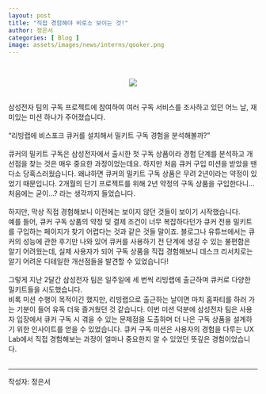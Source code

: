 ```yaml
---
layout: post
title: "직접 경험해야 비로소 보이는 것!"
author: 정은서
categories: [ Blog ]
image: assets/images/news/interns/qooker.png
---
```

<br>
<figure style = "margin-left: auto; margin-right: auto;  width: 70%;  text-align: center">
    <img src="{{site.baseurl}}/assets/images/news/interns/qooker.png">
</figure>
<br>
삼성전자 팀의 구독 프로젝트에 참여하여 여러 구독 서비스를 조사하고 있던 어느 날, 재미있는 미션 하나가 주어졌습니다.
<br><br>
“리빙랩에 비스포크 큐커를 설치해서 밀키트 구독 경험을 분석해볼까?”
<br><br>
큐커의 밀키트 구독은 삼성전자에서 출시한 첫 구독 상품이라 경험 단계를 분석하고 개선점을 찾는 것은 매우 중요한 과정이었는데요. 하지만 처음 큐커 구입 미션을 받았을 땐 다소 당혹스러웠습니다. 왜냐하면 큐커의 밀키트 구독 상품은 무려 2년이라는 약정이 있었기 때문입니다. 2개월의 단기 프로젝트를 위해 2년 약정의 구독 상품을 구입한다니… 처음에는 굳이…? 라는 생각까지 들었습니다.
<br><br>
하지만, 막상 직접 경험해보니 이전에는 보이지 않던 것들이 보이기 시작했습니다.<br>
예를 들어, 큐커 구독 상품의 약정 및 결제 조건이 너무 복잡하다던가 큐커 전용 밀키트를 구입하는 페이지가 찾기 어렵다는 것과 같은 것들 말이죠. 블로그나 유튜브에서는 큐커의 성능에 관한 후기만 나와 있어 큐커를 사용하기 전 단계에 생길 수 있는 불편함은 알기 어려웠는데, 실제 사용자가 되어 구독 상품을 직접 경험해보니 데스크 리서치로는 알기 어려운 디테일한 개선점들을 발견할 수 있었습니다!
<br><br>
그렇게 지난 2달간 삼성전자 팀은 일주일에 세 번씩 리빙랩에 출근하며 큐커로 다양한 밀키트들을 시도했습니다.<br>
비록 미션 수행이 목적이긴 했지만, 리빙랩으로 출근하는 날이면 마치 홈파티를 하러 가는 기분이 들어 유독 더욱 즐거웠던 것 같습니다. 이번 미션 덕분에 삼성전자 팀은 사용자 입장에서 큐커 구독 시 겪을 수 있는 문제점을 도출하며 더 나은 구독 상품을 설계하기 위한 인사이트를 얻을 수 있었습니다. 큐커 구독 미션은 사용자의 경험을 다루는 UX Lab에서 직접 경험해보는 과정이 얼마나 중요한지 알 수 있었던 뜻깊은 경험이었습니다.
<br><br>
<hr>
작성자: 정은서 <br>